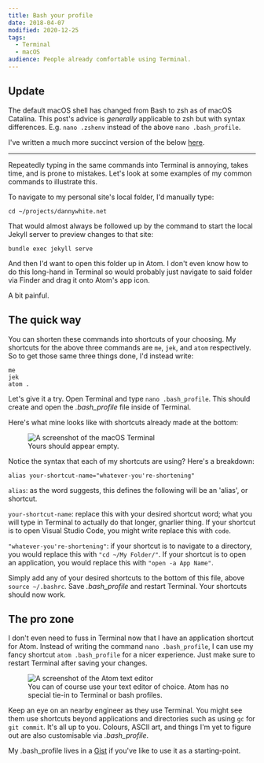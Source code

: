 ```yaml
---
title: Bash your profile
date: 2018-04-07
modified: 2020-12-25
tags:
  - Terminal
  - macOS
audience: People already comfortable using Terminal.
---
```


## Update

The default macOS shell has changed from Bash to zsh as of macOS Catalina. This post's advice is _generally_ applicable to zsh but with syntax differences. E.g. `nano .zshenv` instead of the above `nano .bash_profile`.

I've written a much more succinct version of the below [here](/notes/terminal-shortcuts).

---

Repeatedly typing in the same commands into Terminal is annoying, takes time, and is prone to mistakes. Let's look at some examples of my common commands to illustrate this.

To navigate to my personal site's local folder, I'd manually type:

`cd ~/projects/dannywhite.net`

That would almost always be followed up by the command to start the local Jekyll server to preview changes to that site:

`bundle exec jekyll serve`

And then I'd want to open this folder up in Atom. I don't even know how to do this long-hand in Terminal so would probably just navigate to said folder via Finder and drag it onto Atom's app icon.

A bit painful.

## The quick way

You can shorten these commands into shortcuts of your choosing. My shortcuts for the above three commands are `me`, `jek`, and `atom` respectively. So to get those same three things done, I'd instead write:

```shell
me
jek
atom .
```

Let's give it a try. Open Terminal and type `nano .bash_profile`. This should create and open the _.bash_profile_ file inside of Terminal.

Here's what mine looks like with shortcuts already made at the bottom:

<figure>
  <img src="https://ik.imagekit.io/dw/notes/bash-your-profile/nano-bash_profile.png" alt="A screenshot of the macOS Terminal">
  <figcaption>Yours should appear empty.</figcaption>
</figure>

Notice the syntax that each of my shortcuts are using? Here's a breakdown:

`alias your-shortcut-name="whatever-you're-shortening"`

`alias`: as the word suggests, this defines the following will be an 'alias', or shortcut.

`your-shortcut-name`: replace this with your desired shortcut word; what you will type in Terminal to actually do that longer, gnarlier thing. If your shortcut is to open Visual Studio Code, you might write replace this with `code`.

`"whatever-you're-shortening"`: if your shortcut is to navigate to a directory, you would replace this with `"cd ~/My Folder/"`. If your shortcut is to open an application, you would replace this with `"open -a App Name"`.

Simply add any of your desired shortcuts to the bottom of this file, above `source ~/.bashrc`. Save _.bash_profile_ and restart Terminal. Your shortcuts should now work.

## The pro zone

I don't even need to fuss in Terminal now that I have an application shortcut for Atom. Instead of writing the command `nano .bash_profile`, I can use my fancy shortcut `atom .bash_profile` for a nicer experience. Just make sure to restart Terminal after saving your changes.

<figure>
  <img src="https://ik.imagekit.io/dw/notes/bash-your-profile/atom-bash_profile.png" alt="A screenshot of the Atom text editor">
  <figcaption>You can of course use your text editor of choice. Atom has no special tie-in to Terminal or bash profiles.</figcaption>
</figure>

Keep an eye on an nearby engineer as they use Terminal. You might see them use shortcuts beyond applications and directories such as using `gc` for `git commit`. It's all up to you. Colours, ASCII art, and things I'm yet to figure out are also customisable via _.bash_profile_.

My .bash_profile lives in a [Gist](https://gist.github.com/dnywh/5856920a9579200f59bbcc8bfe76b05c) if you've like to use it as a starting-point.
